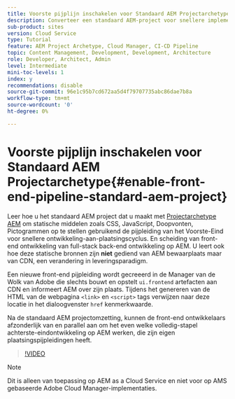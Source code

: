 ```yaml
---
title: Voorste pijplijn inschakelen voor Standaard AEM Projectarchetype
description: Converteer een standaard AEM-project voor snellere implementatie van statische bronnen, zoals CSS, JavaScript, Fonts, Icons met behulp van front-end pipe. En scheiding van front-end ontwikkeling van full-stack back-end ontwikkeling op AEM.
sub-product: sites
version: Cloud Service
type: Tutorial
feature: AEM Project Archetype, Cloud Manager, CI-CD Pipeline
topic: Content Management, Development, Development, Architecture
role: Developer, Architect, Admin
level: Intermediate
mini-toc-levels: 1
index: y
recommendations: disable
source-git-commit: 96e1c95b7cd672aa5d4f79707735abc86dae7b8a
workflow-type: tm+mt
source-wordcount: '0'
ht-degree: 0%

---
```



# Voorste pijplijn inschakelen voor Standaard AEM Projectarchetype{#enable-front-end-pipeline-standard-aem-project}

Leer hoe u het standaard AEM project dat u maakt met [Projectarchetype AEM](https://github.com/adobe/aem-project-archetype) om statische middelen zoals CSS, JavaScript, Doopvonten, Pictogrammen op te stellen gebruikend de pijpleiding van het Voorste-Eind voor snellere ontwikkeling-aan-plaatsingscyclus. En scheiding van front-end ontwikkeling van full-stack back-end ontwikkeling op AEM. U leert ook hoe deze statische bronnen zijn __niet__ gediend van AEM bewaarplaats maar van CDN, een verandering in leveringsparadigm.

Een nieuwe front-end pijpleiding wordt gecreeerd in de Manager van de Wolk van Adobe die slechts bouwt en opstelt `ui.frontend` artefacten aan CDN en informeert AEM over zijn plaats. Tijdens het genereren van de HTML van de webpagina `<link>` en `<script>` tags verwijzen naar deze locatie in het dialoogvenster `href` kenmerkwaarde.

Na de standaard AEM projectomzetting, kunnen de front-end ontwikkelaars afzonderlijk van en parallel aan om het even welke volledig-stapel achterste-eindontwikkeling op AEM werken, die zijn eigen plaatsingspijpleidingen heeft.

>[!VIDEO](https://video.tv.adobe.com/v/3409268)

>[!NOTE]
>
>Dit is alleen van toepassing op AEM as a Cloud Service en niet voor op AMS gebaseerde Adobe Cloud Manager-implementaties.

